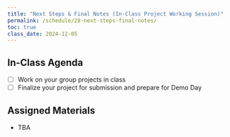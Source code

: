 ```yaml
---
title: "Next Steps & Final Notes (In-Class Project Working Session)"
permalink: /schedule/28-next-steps-final-notes/
toc: true
class_date: 2024-12-05
---
```


## In-Class Agenda

- [ ] Work on your group projects in class
- [ ] Finalize your project for submission and prepare for Demo Day

## Assigned Materials

- TBA